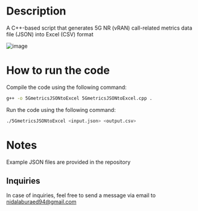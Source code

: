 # Description

A C++-based script that generates 5G NR (vRAN) call-related metrics data file (JSON) into Excel (CSV) format

![image](https://github.com/user-attachments/assets/29d2afd0-4b65-4b01-b396-b4912668190c)

# How to run the code

Compile the code using the following command:

```bash
g++ -o 5GmetricsJSONtoExcel 5GmetricsJSONtoExcel.cpp .
```

Run the code using the following command:

```bash
./5GmetricsJSONtoExcel <input.json> <output.csv>
```

# Notes

Example JSON files are provided in the repository

## Inquiries

In case of inquiries, feel free to send a message via email to nidalaburaed94@gmail.com
